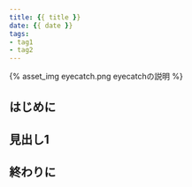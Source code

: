 ```yaml
---
title: {{ title }}
date: {{ date }}
tags:
- tag1
- tag2
---
```


{% asset_img eyecatch.png eyecatchの説明 %}

## はじめに


<!-- toc -->

## 見出し1


## 終わりに


